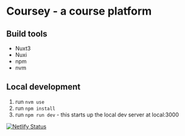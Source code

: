 # Coursey - a course platform

## Build tools

- Nuxt3
- Nuxi
- npm
- nvm


## Local development

1. run `nvm use`
2. run `npm install`
3. run `npm run dev` - this starts up the local dev server at local:3000


[![Netlify Status](https://api.netlify.com/api/v1/badges/cee39d8f-4964-4f61-b925-dd677076a8de/deploy-status)](https://app.netlify.com/sites/coursey/deploys)